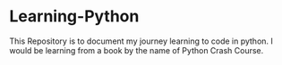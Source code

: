 # Learning-Python
This Repository is to document my journey learning to code in python. I would be learning from a book by the name of Python Crash Course.
